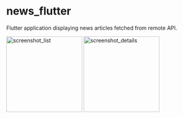 # news_flutter

Flutter application displaying news articles fetched from remote API.


<img width="200" alt="screenshot_list" src="https://user-images.githubusercontent.com/6339642/147886108-11a4e458-8f8f-4890-af5d-fdd862acf75d.png">
<img width="200" alt="screenshot_details" src="https://user-images.githubusercontent.com/6339642/147886112-6a493d81-ec1e-4b90-be99-2f3993f8b081.png">
